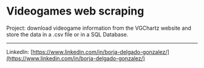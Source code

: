 # Videogames web scraping
<p>Project: download videogame information from the VGChartz website and store the data in a .csv file or in a SQL Database.

---
LinkedIn: [https://www.linkedin.com/in/borja-delgado-gonzalez/](https://www.linkedin.com/in/borja-delgado-gonzalez/)

